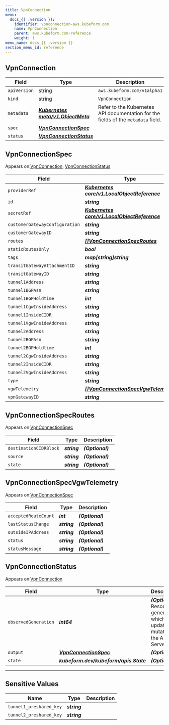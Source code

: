 ```yaml
---
title: VpnConnection
menu:
  docs_{{ .version }}:
    identifier: vpnconnection-aws.kubeform.com
    name: VpnConnection
    parent: aws.kubeform.com-reference
    weight: 1
menu_name: docs_{{ .version }}
section_menu_id: reference
---
```


## VpnConnection
| Field | Type | Description |
| ------ | ----- | ----------- |
| `apiVersion` | string | `aws.kubeform.com/v1alpha1` |
|    `kind` | string | `VpnConnection` |
| `metadata` | ***[Kubernetes meta/v1.ObjectMeta](https://kubernetes.io/docs/reference/generated/kubernetes-api/v1.13/#objectmeta-v1-meta)***|Refer to the Kubernetes API documentation for the fields of the `metadata` field.|
| `spec` | ***[VpnConnectionSpec](#VpnConnectionSpec)***||
| `status` | ***[VpnConnectionStatus](#VpnConnectionStatus)***||
## VpnConnectionSpec

Appears on:[VpnConnection](#VpnConnection), [VpnConnectionStatus](#VpnConnectionStatus)

| Field | Type | Description |
| ------ | ----- | ----------- |
| `providerRef` | ***[Kubernetes core/v1.LocalObjectReference](https://kubernetes.io/docs/reference/generated/kubernetes-api/v1.13/#localobjectreference-v1-core)***||
| `id` | ***string***||
| `secretRef` | ***[Kubernetes core/v1.LocalObjectReference](https://kubernetes.io/docs/reference/generated/kubernetes-api/v1.13/#localobjectreference-v1-core)***||
| `customerGatewayConfiguration` | ***string***| ***(Optional)*** |
| `customerGatewayID` | ***string***||
| `routes` | ***[[]VpnConnectionSpecRoutes](#VpnConnectionSpecRoutes)***| ***(Optional)*** |
| `staticRoutesOnly` | ***bool***| ***(Optional)*** |
| `tags` | ***map[string]string***| ***(Optional)*** |
| `transitGatewayAttachmentID` | ***string***| ***(Optional)*** |
| `transitGatewayID` | ***string***| ***(Optional)*** |
| `tunnel1Address` | ***string***| ***(Optional)*** |
| `tunnel1BGPAsn` | ***string***| ***(Optional)*** |
| `tunnel1BGPHoldtime` | ***int***| ***(Optional)*** |
| `tunnel1CgwInsideAddress` | ***string***| ***(Optional)*** |
| `tunnel1InsideCIDR` | ***string***| ***(Optional)*** |
| `tunnel1VgwInsideAddress` | ***string***| ***(Optional)*** |
| `tunnel2Address` | ***string***| ***(Optional)*** |
| `tunnel2BGPAsn` | ***string***| ***(Optional)*** |
| `tunnel2BGPHoldtime` | ***int***| ***(Optional)*** |
| `tunnel2CgwInsideAddress` | ***string***| ***(Optional)*** |
| `tunnel2InsideCIDR` | ***string***| ***(Optional)*** |
| `tunnel2VgwInsideAddress` | ***string***| ***(Optional)*** |
| `type` | ***string***||
| `vgwTelemetry` | ***[[]VpnConnectionSpecVgwTelemetry](#VpnConnectionSpecVgwTelemetry)***| ***(Optional)*** |
| `vpnGatewayID` | ***string***| ***(Optional)*** |
## VpnConnectionSpecRoutes

Appears on:[VpnConnectionSpec](#VpnConnectionSpec)

| Field | Type | Description |
| ------ | ----- | ----------- |
| `destinationCIDRBlock` | ***string***| ***(Optional)*** |
| `source` | ***string***| ***(Optional)*** |
| `state` | ***string***| ***(Optional)*** |
## VpnConnectionSpecVgwTelemetry

Appears on:[VpnConnectionSpec](#VpnConnectionSpec)

| Field | Type | Description |
| ------ | ----- | ----------- |
| `acceptedRouteCount` | ***int***| ***(Optional)*** |
| `lastStatusChange` | ***string***| ***(Optional)*** |
| `outsideIPAddress` | ***string***| ***(Optional)*** |
| `status` | ***string***| ***(Optional)*** |
| `statusMessage` | ***string***| ***(Optional)*** |
## VpnConnectionStatus

Appears on:[VpnConnection](#VpnConnection)

| Field | Type | Description |
| ------ | ----- | ----------- |
| `observedGeneration` | ***int64***| ***(Optional)*** Resource generation, which is updated on mutation by the API Server.|
| `output` | ***[VpnConnectionSpec](#VpnConnectionSpec)***| ***(Optional)*** |
| `state` | ***kubeform.dev/kubeform/apis.State***| ***(Optional)*** |
---
## Sensitive Values
| Name | Type | Description |
|------|------|-------------|
| `tunnel1_preshared_key` | ***string*** ||
| `tunnel2_preshared_key` | ***string*** ||
